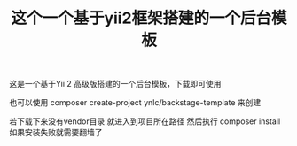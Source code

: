 <p align="center">
    <h1 align="center">这个一个基于yii2框架搭建的一个后台模板</h1>
    <br>
</p>

这是一个基于Yii 2 高级版搭建的一个后台模板，下载即可使用

也可以使用 composer create-project ynlc/backstage-template 来创建

若下载下来没有vendor目录 就进入到项目所在路径 然后执行 composer install 如果安装失败就需要翻墙了
